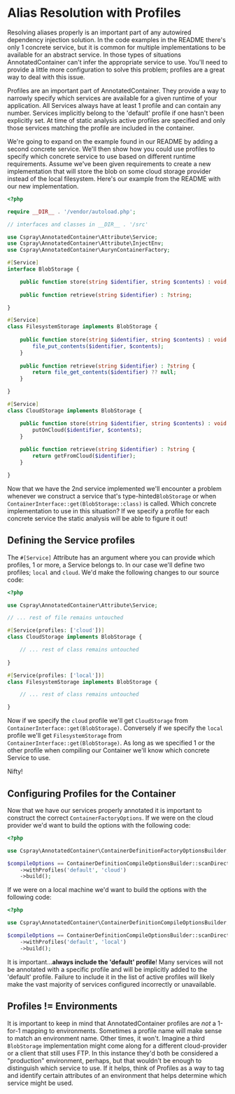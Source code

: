 # Alias Resolution with Profiles

Resolving aliases properly is an important part of any autowired dependency injection solution. In the code examples in the README there's only 1 concrete service, but it is common for multiple implementations to be available for an abstract service. In those types of situations AnnotatedContainer can't infer the appropriate service to use. You'll need to provide a little more configuration to solve this problem; profiles are a great way to deal with this issue.

Profiles are an important part of AnnotatedContainer. They provide a way to narrowly specify which services are available for a given runtime of your application. All Services always have at least 1 profile and can contain any number. Services implicitly belong to the 'default' profile if one hasn't been explicitly set. At time of static analysis active profiles are specified and only those services matching the profile are included in the container. 

We're going to expand on the example found in our README by adding a second concrete service. We'll then show how you could use profiles to specify which concrete service to use based on different runtime requirements. Assume we've been given requirements to create a new implementation that will store the blob on some cloud storage provider instead of the local filesystem. Here's our example from the README with our new implementation.

```php
<?php

require __DIR__ . '/vendor/autoload.php';

// interfaces and classes in __DIR__ . '/src'

use Cspray\AnnotatedContainer\Attribute\Service;
use Cspray\AnnotatedContainer\Attribute\InjectEnv;
use Cspray\AnnotatedContainer\AurynContainerFactory;

#[Service]
interface BlobStorage {

    public function store(string $identifier, string $contents) : void;
    
    public function retrieve(string $identifier) : ?string;

}

#[Service]
class FilesystemStorage implements BlobStorage {
    
    public function store(string $identifier, string $contents) : void {
        file_put_contents($identifier, $contents);
    }
    
    public function retrieve(string $identifier) : ?string {
        return file_get_contents($identifier) ?? null;
    }

}

#[Service]
class CloudStorage implements BlobStorage {

    public function store(string $identifier, string $contents) : void {
        putOnCloud($identifier, $contents);
    }
    
    public function retrieve(string $identifier) : ?string {
        return getFromCloud($identifier);
    }

}
```

Now that we have the 2nd service implemented we'll encounter a problem whenever we construct a service that's type-hinted`BlobStorage` or when `ContainerInterface::get(BlobStorage::class)` is called. Which concrete implementation to use in this situation? If we specify a profile for each concrete service the static analysis will be able to figure it out!

## Defining the Service profiles

The `#[Service]` Attribute has an argument where you can provide which profiles, 1 or more, a Service belongs to. In our case we'll define two profiles; `local` and `cloud`. We'd make the following changes to our source code:

```php
<?php

use Cspray\AnnotatedContainer\Attribute\Service;

// ... rest of file remains untouched

#[Service(profiles: ['cloud'])]
class CloudStorage implements BlobStorage {

    // ... rest of class remains untouched
    
}

#[Service(profiles: ['local'])]
class FilesystemStorage implements BlobStorage {

    // ... rest of class remains untouched

}
```

Now if we specify the `cloud` profile we'll get `CloudStorage` from `ContainerInterface::get(BlobStorage)`. Conversely if we specify the `local` profile we'll get `FilesystemStorage` from `ContainerInterface::get(BlobStorage)`. As long as we specified 1 or the other profile when compiling our Container we'll know which concrete Service to use.

Nifty!

## Configuring Profiles for the Container

Now that we have our services properly annotated it is important to construct the correct `ContainerFactoryOptions`. If we were on the cloud provider we'd want to build the options with the following code:

```php
<?php

use Cspray\AnnotatedContainer\ContainerDefinitionFactoryOptionsBuilder;

$compileOptions == ContainerDefinitionCompileOptionsBuilder::scanDirectories(__DIR__ . '/src')
    ->withProfiles('default', 'cloud')
    ->build();
```

If we were on a local machine we'd want to build the options with the following code:

```php
<?php

use Cspray\AnnotatedContainer\ContainerDefinitionCompileOptionsBuilder;

$compileOptions == ContainerDefinitionCompileOptionsBuilder::scanDirectories(__DIR__ . '/src')
    ->withProfiles('default', 'local')
    ->build();
```

It is important...**always include the 'default' profile**! Many services will not be annotated with a specific profile and will be implicitly added to the 'default' profile. Failure to include it in the list of active profiles will likely make the vast majority of services configured incorrectly or unavailable.

## Profiles != Environments

It is important to keep in mind that AnnotatedContainer profiles are _not_ a 1-for-1 mapping to environments. Sometimes a profile name will make sense to match an environment name. Other times, it won't. Imagine a third `BlobStorage` implementation might come along for a different cloud-provider or a client that still uses FTP. In this instance they'd both be considered a "production" environment, perhaps, but that wouldn't be enough to distinguish which service to use. If it helps, think of Profiles as a way to tag and identify certain attributes of an environment that helps determine which service might be used.
